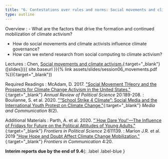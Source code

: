 ```yaml
---
title: "6. Contestations over rules and norms: Social movements and climate activism (8.4)"
type: outline
---
```


Overview
: - What are the factors that drive the formation and continued mobilization of climate activism?
  - How do social movements and climate activists influence climate governance?
  - How can we extend research from social computing to climate activism?

Lectures
: Chen, [Social movements and climate activism.](https://vimeo.com/536286105){:target="_blank"} ([slides]({{ site.baseurl }}{% link assets/slides/session06_movements.pdf %}){:target="_blank"})

Required Readings
: McAdam, D. 2017. ["Social Movement THeory and the Prospects for Climate Change Activism in the United States."](https://doi.org/10.1146/annurev-polisci-052615-025801){:target="_blank"} _Annual Review of Political Science_ 20:189-208.
: Boulianne, S. et al. 2020. ["“School Strike 4 Climate”: Social Media and the International Youth Protest on Climate Change."](http://dx.doi.org/10.17645/mac.v8i2.2768){:target="_blank"} _Media and Communication_ 8(2).

Additional Materials
: Parth, A. et al. 2020. ["`How Dare You!'—The Influence of Fridays for Future on the Political Attitudes of Young Adults."](https://doi.org/10.3389/fpos.2020.611139){:target="_blank"} _Frontiers in Political Science_ 2:611139.
: Marlon J.R. et al. 2019 ["How Hope and Doubt Affect Climate Change Mobilization."](https://doi.org/10.3389/fcomm.2019.00020){:target="_blank"} _Frontiers in Communication_ 4:20.

**Interim reports due by the end of 9.4**{: .label .label-blue }